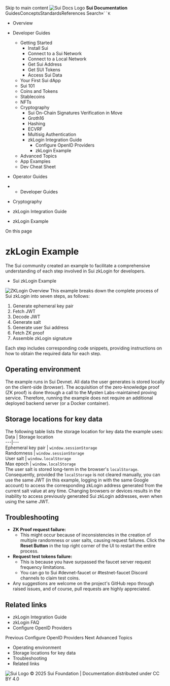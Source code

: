 Skip to main content
![Sui Docs Logo](https://docs.sui.io/img/sui-logo.svg)
**Sui Documentation**
GuidesConceptsStandardsReferences
Search`⌘``K`
  * Overview
  * Developer Guides
    * Getting Started
      * Install Sui
      * Connect to a Sui Network
      * Connect to a Local Network
      * Get Sui Address
      * Get SUI Tokens
      * Access Sui Data
    * Your First Sui dApp
    * Sui 101
    * Coins and Tokens
    * Stablecoins
    * NFTs
    * Cryptography
      * Sui On-Chain Signatures Verification in Move
      * Groth16
      * Hashing
      * ECVRF
      * Multisig Authentication
      * zkLogin Integration Guide
        * Configure OpenID Providers
        * zkLogin Example
    * Advanced Topics
    * App Examples
    * Dev Cheat Sheet
  * Operator Guides


  *   * Developer Guides
  * Cryptography
  * zkLogin Integration Guide
  * zkLogin Example


On this page
# zkLogin Example
The Sui community created an example to facilitate a comprehensive understanding of each step involved in Sui zkLogin for developers.
  * Sui zkLogin Example


![ZKLogin Overview](https://docs.sui.io/assets/images/overview-92aed0a2680b21bb9d8d4b168aac8972.png) This example breaks down the complete process of Sui zkLogin into seven steps, as follows:
  1. Generate ephemeral key pair
  2. Fetch JWT
  3. Decode JWT
  4. Generate salt
  5. Generate user Sui address
  6. Fetch ZK proof
  7. Assemble zkLogin signature


Each step includes corresponding code snippets, providing instructions on how to obtain the required data for each step.
## Operating environment​
The example runs in Sui Devnet. All data the user generates is stored locally on the client-side (browser). The acquisition of the zero-knowledge proof (ZK proof) is done through a call to the Mysten Labs-maintained proving service. Therefore, running the example does not require an additional deployed backend server (or a Docker container).
## Storage locations for key data​
The following table lists the storage location for key data the example uses:
Data | Storage location  
---|---  
Ephemeral key pair | `window.sessionStorage`  
Randomness | `window.sessionStorage`  
User salt | `window.localStorage`  
Max epoch | `window.localStorage`  
The user salt is stored long-term in the browser's `localStorage`. Consequently, provided the `localStorage` is not cleared manually, you can use the same JWT (in this example, logging in with the same Google account) to access the corresponding zkLogin address generated from the current salt value at any time.
Changing browsers or devices results in the inability to access previously generated Sui zkLogin addresses, even when using the same JWT.
## Troubleshooting​
  * **ZK Proof request failure:**
    * This might occur because of inconsistencies in the creation of multiple randomness or user salts, causing request failures. Click the **Reset Button** in the top right corner of the UI to restart the entire process.
  * **Request test tokens failure:**
    * This is because you have surpassed the faucet server request frequency limitations.
    * You can go to Sui #devnet-faucet or #testnet-faucet Discord channels to claim test coins.
  * Any suggestions are welcome on the project's GitHub repo through raised issues, and of course, pull requests are highly appreciated.


## Related links​
  * zkLogin Integration Guide
  * zkLogin FAQ
  * Configure OpenID Providers


Previous
Configure OpenID Providers
Next
Advanced Topics
  * Operating environment
  * Storage locations for key data
  * Troubleshooting
  * Related links


![Sui Logo](https://docs.sui.io/img/sui-logo-footer.svg)
© 2025 Sui Foundation | Documentation distributed under CC BY 4.0
